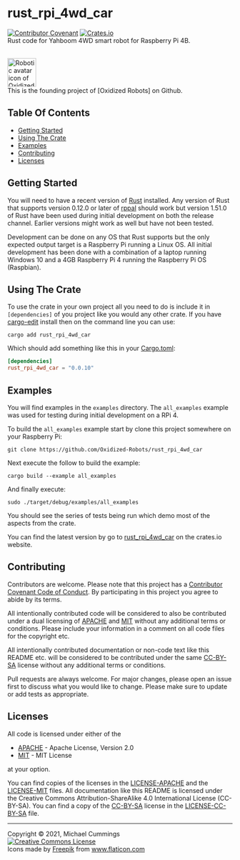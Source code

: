 # rust_rpi_4wd_car
[![Contributor Covenant](https://img.shields.io/badge/Contributor%20Covenant-v2.0%20adopted-ff69b4.svg)](CODE_OF_CONDUCT.md)
[![Crates.io](https://img.shields.io/crates/l/rust_rpi_4wd_car)](https://github.com/Oxidized-Robots/rust_rpi_4wd_car/blob/main/README.md#licenses)
<br>
Rust code for Yahboom 4WD smart robot for Raspberry Pi 4B.

<br>
<img src="https://avatars.githubusercontent.com/u/82801111?s=200&v=4" width=64 alt="Robotic avatar icon of Oxidized Robots">
<br>
This is the founding project of [Oxidized Robots] on Github.

## Table Of Contents

* [Getting Started](#getting-started)
* [Using The Crate](#using-the-crate)
* [Examples](#examples)
* [Contributing](#contributing)
* [Licenses](#licenses)

## Getting Started

You will need to have a recent version of [Rust] installed.
Any version of Rust that supports version 0.12.0 or later of [rppal] should
work but version 1.51.0 of Rust have been used during initial
development on both the release channel.
Earlier versions might work as well but have not been tested.

Development can be done on any OS that Rust supports but the only expected
output target is a Raspberry Pi running a Linux OS.
All initial development has been done with a combination of a laptop running
Windows 10 and a 4GB Raspberry Pi 4 running the Raspberry Pi OS (Raspbian).

## Using The Crate

To use the crate in your own project all you need to do is include it in
`[dependencies]` of you project like you would any other crate.
If you have [cargo-edit] install then on the command line you can use:

```shell script
cargo add rust_rpi_4wd_car
```

Which should add something like this in your [Cargo.toml]:

```toml
[dependencies]
rust_rpi_4wd_car = "0.0.10"
```

## Examples

You will find examples in the `examples` directory. The `all_examples`
example was used for testing during initial development on a RPi 4.

To build the `all_examples` example start by clone this project somewhere on
your Raspberry Pi:

```shell
git clone https://github.com/Oxidized-Robots/rust_rpi_4wd_car
```

Next execute the follow to build the example:

```shell
cargo build --example all_examples
```

And finally execute:

```shell
sudo ./target/debug/examples/all_examples
```

You should see the series of tests being run which demo most of the aspects from
the crate.

You can find the latest version by go to [rust_rpi_4wd_car] on the crates.io
website.

## Contributing

Contributors are welcome.
Please note that this project has a [Contributor Covenant Code of Conduct].
By participating in this project you agree to abide by its terms.

All intentionally contributed code will be considered to also be contributed
under a dual licensing of [APACHE] and [MIT] without any additional terms or
conditions.
Please include your information in a comment on all code files for the copyright
etc.

All intentionally contributed documentation or non-code text like this README
etc. will be considered to be contributed under the same [CC-BY-SA] license
without any additional terms or conditions.

Pull requests are always welcome. For major changes, please open an issue first
to discuss what you would like to change.
Please make sure to update or add tests as appropriate.

## Licenses

All code is licensed under either of the

  * [APACHE] - Apache License, Version 2.0
  * [MIT] - MIT License

at your option.

You can find copies of the licenses in the [LICENSE-APACHE] and the
[LICENSE-MIT] files.
All documentation like this README is licensed under the Creative Commons
Attribution-ShareAlike 4.0 International License (CC-BY-SA).
You can find a copy of the [CC-BY-SA] license in the [LICENSE-CC-BY-SA] file.

[APACHE]: https://opensource.org/licenses/Apache-2.0
[CC-BY-SA]: http://creativecommons.org/licenses/by-sa/4.0/
[Cargo.toml]: https://doc.rust-lang.org/cargo/guide/dependencies.html
[Contributor Covenant Code of Conduct]: CODE_OF_CONDUCT.md
[LICENSE-APACHE]: LICENSE-APACHE
[LICENSE-CC-BY-SA]: LICENSE-CC-BY-SA
[LICENSE-MIT]: LICENSE-MIT
[MIT]: https://opensource.org/licenses/MIT
[Oxidized Robots]: https://github.com/Oxidized-Robots/
[Rust]: https://www.rust-lang.org/
[cargo-edit]: https://crates.io/crates/cargo-edit
[rppal]: https://crates.io/crates/rppal
[rust_rpi_4wd_car]: https://crates.io/crates/rust_rpi_4wd_car

<hr>
Copyright &copy; 2021, Michael Cummings<br/>
<a rel="license" href="http://creativecommons.org/licenses/by-sa/4.0/">
<img alt="Creative Commons License" style="border-width:0" src="https://i.creativecommons.org/l/by-sa/4.0/88x31.png" />
</a>
<div>Icons made by <a href="https://www.freepik.com" title="Freepik">Freepik</a> from <a href="https://www.flaticon.com/" title="Flaticon">www.flaticon.com</a></div>
